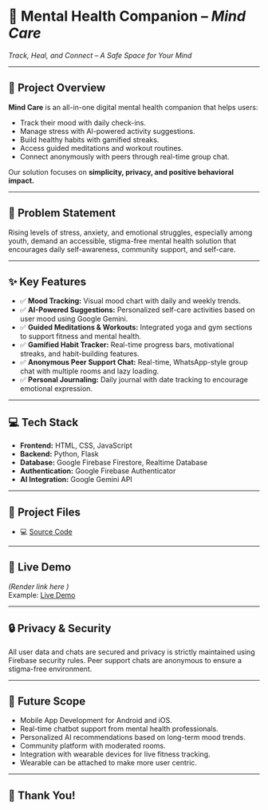 

# 🌟 Mental Health Companion – *Mind Care*
*Track, Heal, and Connect – A Safe Space for Your Mind*

---

## 🚀 Project Overview
**Mind Care** is an all-in-one digital mental health companion that helps users:
- Track their mood with daily check-ins.
- Manage stress with AI-powered activity suggestions.
- Build healthy habits with gamified streaks.
- Access guided meditations and workout routines.
- Connect anonymously with peers through real-time group chat.

Our solution focuses on **simplicity, privacy, and positive behavioral impact.**

---

## 🎯 Problem Statement
Rising levels of stress, anxiety, and emotional struggles, especially among youth, demand an accessible, stigma-free mental health solution that encourages daily self-awareness, community support, and self-care.

---

## ✨ Key Features
- ✅ **Mood Tracking:** Visual mood chart with daily and weekly trends.
- ✅ **AI-Powered Suggestions:** Personalized self-care activities based on user mood using Google Gemini.
- ✅ **Guided Meditations & Workouts:** Integrated yoga and gym sections to support fitness and mental health.
- ✅ **Gamified Habit Tracker:** Real-time progress bars, motivational streaks, and habit-building features.
- ✅ **Anonymous Peer Support Chat:** Real-time, WhatsApp-style group chat with multiple rooms and lazy loading.
- ✅ **Personal Journaling:** Daily journal with date tracking to encourage emotional expression.

---

## 💻 Tech Stack
- **Frontend:** HTML, CSS, JavaScript
- **Backend:** Python, Flask
- **Database:** Google Firebase Firestore, Realtime Database
- **Authentication:** Google Firebase Authenticator
- **AI Integration:** Google Gemini API

---

## 📂 Project Files
- 💻 [Source Code](./app.py)

---

## 🔗 Live Demo
*(Render link here )*  
Example: [Live Demo](https://mental-health-companion-zbff.onrender.com)

---

## 🔒 Privacy & Security
All user data and chats are secured and privacy is strictly maintained using Firebase security rules. Peer support chats are anonymous to ensure a stigma-free environment.

---

## 🌱 Future Scope
- Mobile App Development for Android and iOS.
- Real-time chatbot support from mental health professionals.
- Personalized AI recommendations based on long-term mood trends.
- Community platform with moderated rooms.
- Integration with wearable devices for live fitness tracking.
- Wearable can be attached to make more user centric.

---

## 🙏 Thank You!
